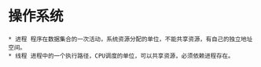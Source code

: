 # 操作系统

    * 进程 程序在数据集合的一次活动，系统资源分配的单位，不能共享资源，有自己的独立地址空间。
    * 线程 进程中的一个执行路径，CPU调度的单位，可以共享资源，必须依赖进程存在。